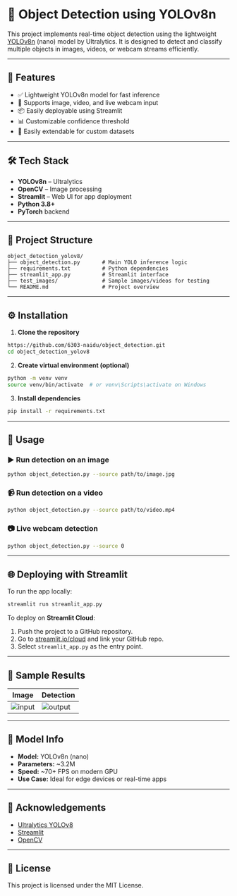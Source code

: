 # 🧠 Object Detection using YOLOv8n

This project implements real-time object detection using the lightweight [YOLOv8n](https://docs.ultralytics.com/models/yolov8) (nano) model by Ultralytics. It is designed to detect and classify multiple objects in images, videos, or webcam streams efficiently.

---

## 🚀 Features

- ✅ Lightweight YOLOv8n model for fast inference
- 📸 Supports image, video, and live webcam input
- 📦 Easily deployable using Streamlit
- 📊 Customizable confidence threshold
- 🧪 Easily extendable for custom datasets

---

## 🛠️ Tech Stack

- **YOLOv8n** – Ultralytics
- **OpenCV** – Image processing
- **Streamlit** – Web UI for app deployment
- **Python 3.8+**
- **PyTorch** backend

---

## 📂 Project Structure

```
object_detection_yolov8/
├── object_detection.py       # Main YOLO inference logic
├── requirements.txt          # Python dependencies
├── streamlit_app.py          # Streamlit interface
├── test_images/              # Sample images/videos for testing
└── README.md                 # Project overview
```

---

## ⚙️ Installation

1. **Clone the repository**  
```bash
https://github.com/6303-naidu/object_detection.git
cd object_detection_yolov8
```

2. **Create virtual environment (optional)**  
```bash
python -m venv venv
source venv/bin/activate  # or venv\Scripts\activate on Windows
```

3. **Install dependencies**  
```bash
pip install -r requirements.txt
```

---

## 📸 Usage

### ▶️ Run detection on an image

```bash
python object_detection.py --source path/to/image.jpg
```

### 📹 Run detection on a video

```bash
python object_detection.py --source path/to/video.mp4
```

### 📷 Live webcam detection

```bash
python object_detection.py --source 0
```

---

## 🌐 Deploying with Streamlit

To run the app locally:

```bash
streamlit run streamlit_app.py
```

To deploy on **Streamlit Cloud**:

1. Push the project to a GitHub repository.
2. Go to [streamlit.io/cloud](https://streamlit.io/cloud) and link your GitHub repo.
3. Select `streamlit_app.py` as the entry point.

---

## 📌 Sample Results

| Image | Detection |
|-------|-----------|
| ![input](test_images/sample.jpg) | ![output](test_images/result.jpg) |

---

## 🧠 Model Info

- **Model:** YOLOv8n (nano)
- **Parameters:** ~3.2M
- **Speed:** ~70+ FPS on modern GPU
- **Use Case:** Ideal for edge devices or real-time apps

---

## 📝 Acknowledgements

- [Ultralytics YOLOv8](https://github.com/ultralytics/ultralytics)
- [Streamlit](https://streamlit.io/)
- [OpenCV](https://opencv.org/)

---

## 📜 License

This project is licensed under the MIT License.
